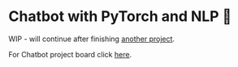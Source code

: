 # Chatbot with PyTorch and NLP :rocket:
WIP - will continue after finishing [another project](https://github.com/moaaz-ashour/django-blog). 

For Chatbot project board click [here](https://github.com/users/moaaz-ashour/projects/3).
